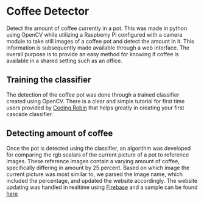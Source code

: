 # Coffee Detector

Detect the amount of coffee currently in a pot. This was made in python using OpenCV while utilizing a Raspberry Pi configured with a camera module to take still images of a coffee pot and detect the amount in it. This information is subsequently made available through a web interface. The overall purpose is to provide an easy method for knowing if coffee is available in a shared setting such as an office.  


## Training the classifier

The detection of the coffee pot was done through a trained classifier created using OpenCV.  There is a clear and simple tutorial for first time users provided by [Coding Robin](http://coding-robin.de/2013/07/22/train-your-own-opencv-haar-classifier.html) that helps greatly in creating your first cascade classifier.

## Detecting amount of coffee

Once the pot is detected using the classifier, an algorithm was developed for comparing the rgb scalars of the current picture of a pot to reference images. These reference images contain a varying amount of coffee, specifically differing in amount by 25 percent. Based on which image the current picture was most similar to, we parsed the image name, which included the percentage, and updated the website accordingly. The website updating was handled in realtime using [Firebase](https://www.firebase.com/) and a sample can be found [here](http://www.tylorsarrafzadeh.com/dashboard.html) 